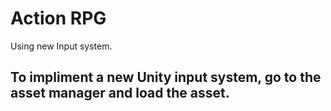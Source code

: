 # Action RPG

Using new Input system.
## To impliment a new Unity input system, go to the asset manager and load the asset.
